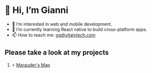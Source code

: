 # 👋 Hi, I’m Gianni

- 👀 I’m interested in web and mobile development.
- 🌱 I’m currently learning React native to build cross-platform apps.
- 📫 How to reach me: gg@vitalytech.com

## Please take a look at my projects

<!--1. :trophy: [Tournois FFTT](https://github.com/vt-gianni/PingContest)-->
1. :zap: [Marauder's Map](https://github.com/vt-gianni/MarauderAPI)

<!---
vt-gianni/vt-gianni is a ✨ special ✨ repository because its `README.md` (this file) appears on your GitHub profile.
You can click the Preview link to take a look at your changes.
--->
